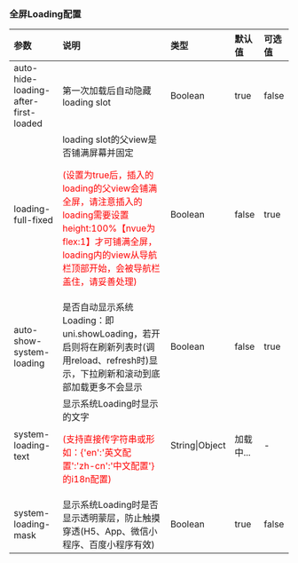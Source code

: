 ### 全屏Loading配置

| 参数                                           | 说明                                                         | 类型           | 默认值    | 可选值 |
| :--------------------------------------------- | :----------------------------------------------------------- | :------------- | :-------- | :----- |
| auto-hide-loading-after-first-loaded           | 第一次加载后自动隐藏loading slot                             | Boolean        | true      | false  |
| loading-full-fixed <Badge text="2.0.9"/>       | loading slot的父view是否铺满屏幕并固定<p style="color:red;">(设置为true后，插入的loading的父view会铺满全屏，请注意插入的loading需要设置height:100%【nvue为flex:1】才可铺满全屏，loading内的view从导航栏顶部开始，会被导航栏盖住，请妥善处理)</p> | Boolean        | false     | true   |
| auto-show-system-loading <Badge text="2.3.7"/> | 是否自动显示系统Loading：即uni.showLoading，若开启则将在刷新列表时(调用reload、refresh时)显示，下拉刷新和滚动到底部加载更多不会显示 | Boolean        | false     | true   |
| system-loading-text <Badge text="2.3.7"/>      | 显示系统Loading时显示的文字<p style="color:red;">(支持直接传字符串或形如：{'en':'英文配置':'zh-cn':'中文配置'}的i18n配置)</p> | String\|Object | 加载中... | -      |
| system-loading-mask <Badge text="2.3.9"/>      | 显示系统Loading时是否显示透明蒙层，防止触摸穿透(H5、App、微信小程序、百度小程序有效) | Boolean        | true      | false  |


